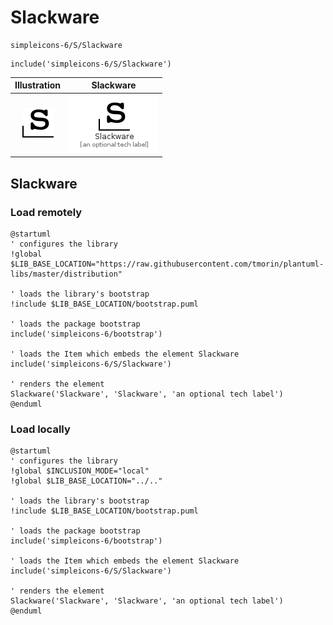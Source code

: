 # Slackware


```text
simpleicons-6/S/Slackware
```

```text
include('simpleicons-6/S/Slackware')
```



| Illustration | Slackware |
| :---: | :---: |
| ![illustration for Illustration](../../simpleicons-6/S/Slackware.png) | ![illustration for Slackware](../../simpleicons-6/S/Slackware.Local.png) |




## Slackware

### Load remotely
```plantuml
@startuml
' configures the library
!global $LIB_BASE_LOCATION="https://raw.githubusercontent.com/tmorin/plantuml-libs/master/distribution"

' loads the library's bootstrap
!include $LIB_BASE_LOCATION/bootstrap.puml

' loads the package bootstrap
include('simpleicons-6/bootstrap')

' loads the Item which embeds the element Slackware
include('simpleicons-6/S/Slackware')

' renders the element
Slackware('Slackware', 'Slackware', 'an optional tech label')
@enduml
```

### Load locally
```plantuml
@startuml
' configures the library
!global $INCLUSION_MODE="local"
!global $LIB_BASE_LOCATION="../.."

' loads the library's bootstrap
!include $LIB_BASE_LOCATION/bootstrap.puml

' loads the package bootstrap
include('simpleicons-6/bootstrap')

' loads the Item which embeds the element Slackware
include('simpleicons-6/S/Slackware')

' renders the element
Slackware('Slackware', 'Slackware', 'an optional tech label')
@enduml
```

